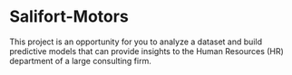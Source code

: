 # Salifort-Motors
This project is an opportunity for you to analyze a dataset and build predictive models that can provide insights to the Human Resources (HR) department of a large consulting firm.

